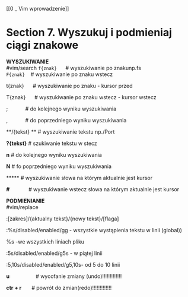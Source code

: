 [[0 _ Vim wprowadzenie]]

# Section 7. Wyszukuj i podmieniaj ciągi znakowe  

**WYSZUKIWANIE**  
#vim/search
`f{znak}`      # wyszukiwanie po znakunp.fs  
`F{znak}`      # wyszukiwanie po znaku wstecz  

t{znak}      # wyszukiwanie po znaku - kursor przed  

T{znak}      # wyszukiwanie po znaku wstecz - kursor wstecz  

;            # do kolejnego wyniku wyszukiwania  

,            # do poprzedniego wyniku wyszukiwania  

  

**/{tekst} **    # wyszukiwanie tekstu np./Port  

**?{tekst}** # szukiwanie tekstu w stecz  

  

**n** # do kolejnego wyniku wyszukiwania  

**N** # fo poprzedniego wyniku wyszukiwania  

  

***** # wyszukiwanie słowa na którym aktualnie jest kursor  

**#**             # wyszukiwanie wstecz słowa na którym aktualnie jest kursor  

  

**PODMIENIANIE**  
#vim/replace 
  

:[zakres]/{aktualny tekst}/{nowy tekst}/[flaga]  

:%s/disabled/enabled/gg - wszystkie wystąpienia tekstu w linii (global))  

%s -we wszystkich liniach pliku  

:5s/disabled/enabled/g5s - w piątej linii  

:5,10s/disabled/enabled/g5,10s- od 5 do 10 linii  

**u**                  # wycofanie zmiany (undo)!!!!!!!!!!!!!  

**ctr + r**        # powrót do zmian(redo)!!!!!!!!!!!!!  

